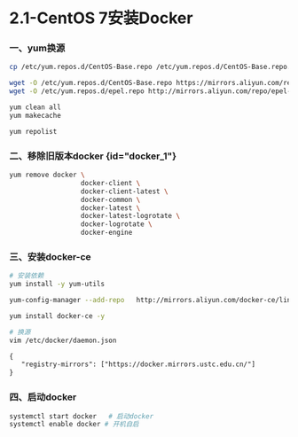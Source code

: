 # 2.1-CentOS 7安装Docker



### 一、yum换源

```bash
cp /etc/yum.repos.d/CentOS-Base.repo /etc/yum.repos.d/CentOS-Base.repo.backup

wget -O /etc/yum.repos.d/CentOS-Base.repo https://mirrors.aliyun.com/repo/Centos-7.repo
wget -O /etc/yum.repos.d/epel.repo http://mirrors.aliyun.com/repo/epel-7.repo

yum clean all
yum makecache

yum repolist
```





### 二、移除旧版本docker {id="docker_1"}

```bash
yum remove docker \
                  docker-client \
                  docker-client-latest \
                  docker-common \
                  docker-latest \
                  docker-latest-logrotate \
                  docker-logrotate \
                  docker-engine
```





### 三、安装docker-ce

```bash
# 安装依赖
yum install -y yum-utils

yum-config-manager --add-repo   http://mirrors.aliyun.com/docker-ce/linux/centos/docker-ce.repo

yum install docker-ce -y

# 换源
vim /etc/docker/daemon.json
```

```tex
{
   "registry-mirrors": ["https://docker.mirrors.ustc.edu.cn/"]
}
```





### 四、启动docker

```bash
systemctl start docker   # 启动docker
systemctl enable docker # 开机自启
```

